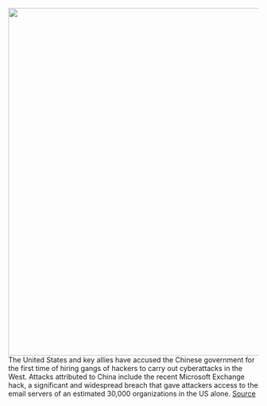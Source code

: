 <img src='https://cdn.vox-cdn.com/thumbor/o2STevWAkUaqW5v905xwHBCqQaQ=/0x0:2040x1360/1200x800/filters:focal(857x517:1183x843)/cdn.vox-cdn.com/uploads/chorus_image/image/69599822/acastro_180608_1777_net_neutrality_0004.5.jpg' width='700px' /><br/>
The United States and key allies have accused the Chinese government for the first time of hiring gangs of hackers to carry out cyberattacks in the West. Attacks attributed to China include the recent Microsoft Exchange hack, a significant and widespread breach that gave attackers access to the email servers of an estimated 30,000 organizations in the US alone.
<a href='https://www.theverge.com/2021/7/19/22583251/us-government-blames-china-cyberattacks-microsoft-exchange-hack'> Source <a/>